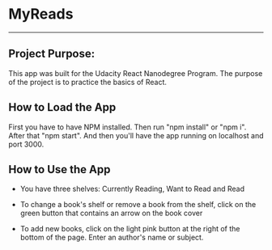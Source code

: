 # MyReads

---

## Project Purpose:

This app was built for the Udacity React Nanodegree Program. The purpose of the project is to practice the basics of React.

## How to Load the App

First you have to have NPM installed. Then run "npm install" or "npm i". After that "npm start". And then you'll have the app running on localhost and port 3000.


## How to Use the App

- You have three shelves: Currently Reading, Want to Read and Read
- To change a book's shelf or remove a book from the shelf, click on the green button that contains an arrow on the book cover

- To add new books, click on the light pink button at the right of the bottom of the page.
  Enter an author's name or subject.



